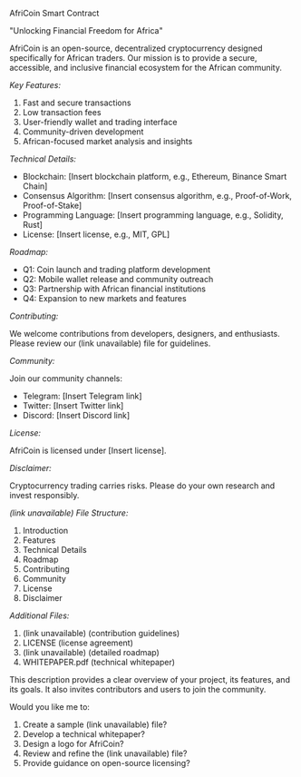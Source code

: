 
AfriCoin Smart Contract

"Unlocking Financial Freedom for Africa"

AfriCoin is an open-source, decentralized cryptocurrency designed specifically for African traders. Our mission is to provide a secure, accessible, and inclusive financial ecosystem for the African community.

*Key Features:*

1. Fast and secure transactions
2. Low transaction fees
3. User-friendly wallet and trading interface
4. Community-driven development
5. African-focused market analysis and insights

*Technical Details:*

- Blockchain: [Insert blockchain platform, e.g., Ethereum, Binance Smart Chain]
- Consensus Algorithm: [Insert consensus algorithm, e.g., Proof-of-Work, Proof-of-Stake]
- Programming Language: [Insert programming language, e.g., Solidity, Rust]
- License: [Insert license, e.g., MIT, GPL]

*Roadmap:*

- Q1: Coin launch and trading platform development
- Q2: Mobile wallet release and community outreach
- Q3: Partnership with African financial institutions
- Q4: Expansion to new markets and features

*Contributing:*

We welcome contributions from developers, designers, and enthusiasts. Please review our (link unavailable) file for guidelines.

*Community:*

Join our community channels:

- Telegram: [Insert Telegram link]
- Twitter: [Insert Twitter link]
- Discord: [Insert Discord link]

*License:*

AfriCoin is licensed under [Insert license].

*Disclaimer:*

Cryptocurrency trading carries risks. Please do your own research and invest responsibly.

*(link unavailable) File Structure:*

1. Introduction
2. Features
3. Technical Details
4. Roadmap
5. Contributing
6. Community
7. License
8. Disclaimer

*Additional Files:*

1. (link unavailable) (contribution guidelines)
2. LICENSE (license agreement)
3. (link unavailable) (detailed roadmap)
4. WHITEPAPER.pdf (technical whitepaper)

This description provides a clear overview of your project, its features, and its goals. It also invites contributors and users to join the community.

Would you like me to:

1. Create a sample (link unavailable) file?
2. Develop a technical whitepaper?
3. Design a logo for AfriCoin?
4. Review and refine the (link unavailable) file?
5. Provide guidance on open-source licensing?
